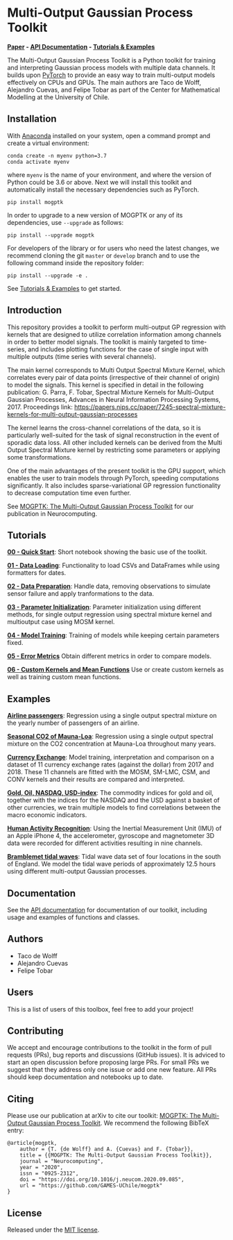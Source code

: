 # Multi-Output Gaussian Process Toolkit

**[Paper](https://doi.org/10.1016/j.neucom.2020.09.085) - [API Documentation](https://games-uchile.github.io/mogptk/) - [Tutorials & Examples](https://github.com/GAMES-UChile/mogptk#tutorials)**

The Multi-Output Gaussian Process Toolkit is a Python toolkit for training and interpreting Gaussian process models with multiple data channels. It builds upon [PyTorch](https://pytorch.org/) to provide an easy way to train multi-output models effectively on CPUs and GPUs. The main authors are Taco de Wolff, Alejandro Cuevas, and Felipe Tobar as part of the Center for Mathematical Modelling at the University of Chile.

## Installation
With [Anaconda](https://www.anaconda.com/distribution/) installed on your system, open a command prompt and create a virtual environment:

```
conda create -n myenv python=3.7
conda activate myenv
```

where `myenv` is the name of your environment, and where the version of Python could be 3.6 or above. Next we will install this toolkit and automatically install the necessary dependencies such as PyTorch.

```
pip install mogptk
```

In order to upgrade to a new version of MOGPTK or any of its dependencies, use `--upgrade` as follows:

```
pip install --upgrade mogptk
```

For developers of the library or for users who need the latest changes, we recommend cloning the git `master` or `develop` branch and to use the following command inside the repository folder:

```
pip install --upgrade -e .
```

See [Tutorials & Examples](https://github.com/GAMES-UChile/mogptk#tutorials) to get started.

## Introduction
This repository provides a toolkit to perform multi-output GP regression with kernels that are designed to utilize correlation information among channels in order to better model signals. The toolkit is mainly targeted to time-series, and includes plotting functions for the case of single input with multiple outputs (time series with several channels).

The main kernel corresponds to Multi Output Spectral Mixture Kernel, which correlates every pair of data points (irrespective of their channel of origin) to model the signals. This kernel is specified in detail in the following publication: G. Parra, F. Tobar, Spectral Mixture Kernels for Multi-Output Gaussian Processes, Advances in Neural Information Processing Systems, 2017. Proceedings link: https://papers.nips.cc/paper/7245-spectral-mixture-kernels-for-multi-output-gaussian-processes

The kernel learns the cross-channel correlations of the data, so it is particularly well-suited for the task of signal reconstruction in the event of sporadic data loss. All other included kernels can be derived from the Multi Output Spectral Mixture kernel by restricting some parameters or applying some transformations.

One of the main advantages of the present toolkit is the GPU support, which enables the user to train models through PyTorch, speeding computations significantly. It also includes sparse-variational GP regression functionality to decrease computation time even further.

See [MOGPTK: The Multi-Output Gaussian Process Toolkit](https://doi.org/10.1016/j.neucom.2020.09.085) for our publication in Neurocomputing.

## Tutorials

**[00 - Quick Start](https://games-uchile.github.io/mogptk/examples.html?q=00_Quick_Start)**: Short notebook showing the basic use of the toolkit.

**[01 - Data Loading](https://games-uchile.github.io/mogptk/examples.html?q=01_Data_Loading)**: Functionality to load CSVs and DataFrames while using formatters for dates.

**[02 - Data Preparation](https://games-uchile.github.io/mogptk/examples.html?q=02_Data_Preparation)**: Handle data, removing observations to simulate sensor failure and apply tranformations to the data.

**[03 - Parameter Initialization](https://games-uchile.github.io/mogptk/examples.html?q=03_Parameter_Initialization)**: Parameter initialization using different methods, for single output regression using spectral mixture kernel and multioutput case using MOSM kernel.

**[04 - Model Training](https://games-uchile.github.io/mogptk/examples.html?q=04_Model_Training)**: Training of models while keeping certain parameters fixed.

**[05 - Error Metrics](https://games-uchile.github.io/mogptk/examples.html?q=05_Error_Metrics)** Obtain different metrics in order to compare models.

**[06 - Custom Kernels and Mean Functions](https://games-uchile.github.io/mogptk/examples.html?q=06_Custom_Kernels_and_Mean_Functions)** Use or create custom kernels as well as training custom mean functions.

## Examples

**[Airline passengers](https://games-uchile.github.io/mogptk/examples.html?q=example_airline_passengers)**: Regression using a single output spectral mixture on the yearly number of passengers of an airline.

**[Seasonal CO2 of Mauna-Loa](https://games-uchile.github.io/mogptk/examples.html?q=example_mauna_loa)**: Regression using a single output spectral mixture on the CO2 concentration at Mauna-Loa throughout many years.

**[Currency Exchange](https://games-uchile.github.io/mogptk/examples.html?q=example_currency_exchange)**: Model training, interpretation and comparison on a dataset of 11 currency exchange rates (against the dollar) from 2017 and 2018. These 11 channels are fitted with the MOSM, SM-LMC, CSM, and CONV kernels and their results are compared and interpreted.

**[Gold, Oil, NASDAQ, USD-index](https://games-uchile.github.io/mogptk/examples.html?q=example_gold_oil_NASDAQ_USD)**: The commodity indices for gold and oil, together with the indices for the NASDAQ and the USD against a basket of other currencies, we train multiple models to find correlations between the macro economic indicators.

**[Human Activity Recognition](https://games-uchile.github.io/mogptk/examples.html?q=example_human_activity_recognition)**: Using the Inertial Measurement Unit (IMU) of an Apple iPhone 4, the accelerometer, gyroscope and magnetometer 3D data were recorded for different activities resulting in nine channels.

**[Bramblemet tidal waves](https://games-uchile.github.io/mogptk/examples.html?q=example_bramblemet)**: Tidal wave data set of four locations in the south of England. We model the tidal wave periods of approximately 12.5 hours using different multi-output Gaussian processes.

## Documentation
See the [API documentation](https://games-uchile.github.io/mogptk/) for documentation of our toolkit, including usage and examples of functions and classes.

## Authors
- Taco de Wolff
- Alejandro Cuevas
- Felipe Tobar

## Users
This is a list of users of this toolbox, feel free to add your project!

## Contributing
We accept and encourage contributions to the toolkit in the form of pull requests (PRs), bug reports and discussions (GitHub issues). It is adviced to start an open discussion before proposing large PRs. For small PRs we suggest that they address only one issue or add one new feature. All PRs should keep documentation and notebooks up to date.

## Citing
Please use our publication at arXiv to cite our toolkit: [MOGPTK: The Multi-Output Gaussian Process Toolkit](https://doi.org/10.1016/j.neucom.2020.09.085). We recommend the following BibTeX entry:

```
@article{mogptk,
    author = {T. {de Wolff} and A. {Cuevas} and F. {Tobar}},
    title = {{MOGPTK: The Multi-Output Gaussian Process Toolkit}},
    journal = "Neurocomputing",
    year = "2020",
    issn = "0925-2312",
    doi = "https://doi.org/10.1016/j.neucom.2020.09.085",
    url = "https://github.com/GAMES-UChile/mogptk"
}
```

## License
Released under the [MIT license](LICENSE).
